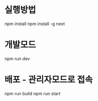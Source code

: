 # 실행방법
npm install 
npm install -g next

# 개발모드
npm run dev 

# 배포 - 관리자모드로 접속
npm run build 
npm run start
